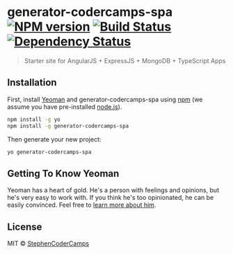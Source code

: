 # generator-codercamps-spa [![NPM version][npm-image]][npm-url] [![Build Status][travis-image]][travis-url] [![Dependency Status][daviddm-image]][daviddm-url]
> Starter site for AngularJS + ExpressJS + MongoDB + TypeScript Apps

## Installation

First, install [Yeoman](http://yeoman.io) and generator-codercamps-spa using [npm](https://www.npmjs.com/) (we assume you have pre-installed [node.js](https://nodejs.org/)).

```bash
npm install -g yo
npm install -g generator-codercamps-spa
```

Then generate your new project:

```bash
yo generator-codercamps-spa
```

## Getting To Know Yeoman

Yeoman has a heart of gold. He&#39;s a person with feelings and opinions, but he&#39;s very easy to work with. If you think he&#39;s too opinionated, he can be easily convinced. Feel free to [learn more about him](http://yeoman.io/).

## License

MIT © [StephenCoderCamps]()


[npm-image]: https://badge.fury.io/js/generator-codercamps-spa.svg
[npm-url]: https://npmjs.org/package/generator-codercamps-spa
[travis-image]: https://travis-ci.org/CoderCamps/generator-codercamps-spa.svg?branch=master
[travis-url]: https://travis-ci.org/CoderCamps/generator-codercamps-spa
[daviddm-image]: https://david-dm.org/CoderCamps/generator-codercamps-spa.svg?theme=shields.io
[daviddm-url]: https://david-dm.org/CoderCamps/generator-codercamps-spa
